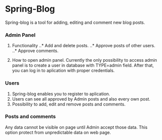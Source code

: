 Spring-Blog
===========


Spring-blog is a tool for adding, editing and comment new blog posts. 


### Admin Panel

1. Functionality
..* Add and delete posts.
..* Approve posts of other users.
..* Approve comments.

2. How to open admin panel.
Currently the only possibility to access admin panel is to create a user in database with TYPE=admin field. After that, you can log in to aplication with proper credentials.


### Users

1. Spring-blog enables you to register to aplication.
2. Users can see all approved by Admin posts and also every own post.
3. Possibility to add, edit and remove posts and comments.

### Posts and comments 

Any data cannot be visible on page until Admin accept those data. This option protect from unpredictable data on web page.

